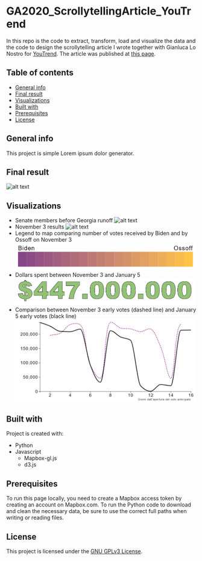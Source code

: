 # GA2020_ScrollytellingArticle_YouTrend
 In this repo is the code to extract, transform, load and visualize the data and the code to design the scrollytelling article I wrote together with Gianluca Lo Nostro for [YouTrend](https://www.youtrend.it "YouTrend's Homepage"). The article was published at [this page](https://www.youtrend.it/2021/01/04/usa-2020-dalla-georgia-passa-il-controllo-del-senato/ "USA 2020: dalla Georgia passa il controllo del Senato").


 ## Table of contents
 * [General info](#general-info)
 * [Final result](#final-result)
 * [Visualizations](#visualizations)
 * [Built with](#built-with)
 * [Prerequisites](#prerequisites)
 * [License](#license)

 ## General info
 This project is simple Lorem ipsum dolor generator.

 ## Final result
  ![alt text](./GIF/GIFDesktop.gif)

 ## Visualizations
 * Senate members before Georgia runoff
   ![alt text](https://github.com/giacomomigliore/GA2020_ScrollytellingArticle_YouTrend/tree/main/images/senate_viz.PNG)
 * November 3 results
   ![alt text](https://github.com/giacomomigliore/GA2020_ScrollytellingArticle_YouTrend/tree/main/images/bar_result.PNG)
 * Legend to map comparing number of votes received by Biden and by Ossoff on November 3
   ![alt text](./images/bar_legend.PNG)
 * Dollars spent between November 3 and January 5
   ![alt text](./images/dollars_spent.PNG)
 * Comparison between November 3 early votes (dashed line) and January 5 early votes (black line)
   ![alt text](./images/early_vote.PNG)

 ## Built with
 Project is created with:
 * Python
 * Javascript
   * Mapbox-gl.js
   * d3.js

 ## Prerequisites
To run this page locally, you need to create a Mapbox access token by creating an account on Mapbox.com.
To run the Python code to download and clean the necessary data, be sure to use the correct full paths when writing or reading files.

 ## License
This project is licensed under the [GNU GPLv3 License](https://choosealicense.com/licenses/gpl-3.0/).
